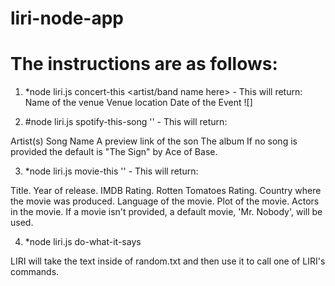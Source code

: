 # liri-node-app

# The instructions are as follows:

1. *node liri.js concert-this <artist/band name here> - This will return:
Name of the venue
Venue location
Date of the Event
![]

2. #node liri.js spotify-this-song '<song name here>' - This will return:

Artist(s)
Song Name
A preview link of the son
The album
If no song is provided the default is "The Sign" by Ace of Base.

3. *node liri.js movie-this '<movie name here>' - This will return:

Title.
Year of release.
IMDB Rating.
Rotten Tomatoes Rating.
Country where the movie was produced.
Language of the movie.
Plot of the movie.
Actors in the movie.
If a movie isn't provided, a default movie, 'Mr. Nobody', will be used.

4. *node liri.js do-what-it-says

LIRI will take the text inside of random.txt and then use it to call one of LIRI's commands.
